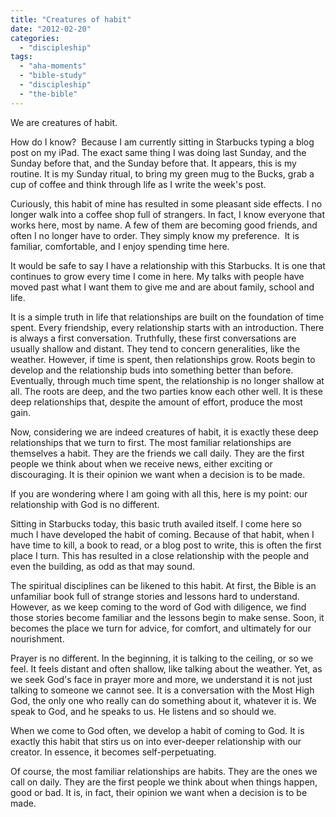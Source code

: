 ```yaml
---
title: "Creatures of habit"
date: "2012-02-20"
categories: 
  - "discipleship"
tags: 
  - "aha-moments"
  - "bible-study"
  - "discipleship"
  - "the-bible"
---
```


We are creatures of habit.

How do I know?  Because I am currently sitting in Starbucks typing a blog post on my iPad. The exact same thing I was doing last Sunday, and the Sunday before that, and the Sunday before that. It appears, this is my routine. It is my Sunday ritual, to bring my green mug to the Bucks, grab a cup of coffee and think through life as I write the week's post.

Curiously, this habit of mine has resulted in some pleasant side effects. I no longer walk into a coffee shop full of strangers. In fact, I know everyone that works here, most by name. A few of them are becoming good friends, and often I no longer have to order. They simply know my preference.  It is familiar, comfortable, and I enjoy spending time here. 

It would be safe to say I have a relationship with this Starbucks. It is one that continues to grow every time I come in here. My talks with people have moved past what I want them to give me and are about family, school and life.

It is a simple truth in life that relationships are built on the foundation of time spent. Every friendship, every relationship starts with an introduction. There is always a first conversation. Truthfully, these first conversations are usually shallow and distant. They tend to concern generalities, like the weather. However, if time is spent, then relationships grow. Roots begin to develop and the relationship buds into something better than before. Eventually, through much time spent, the relationship is no longer shallow at all. The roots are deep, and the two parties know each other well. It is these deep relationships that, despite the amount of effort, produce the most gain.

Now, considering we are indeed creatures of habit, it is exactly these deep relationships that we turn to first. The most familiar relationships are themselves a habit. They are the friends we call daily. They are the first people we think about when we receive news, either exciting or discouraging. It is their opinion we want when a decision is to be made.

If you are wondering where I am going with all this, here is my point: our relationship with God is no different.

Sitting in Starbucks today, this basic truth availed itself. I come here so much I have developed the habit of coming. Because of that habit, when I have time to kill, a book to read, or a blog post to write, this is often the first place I turn. This has resulted in a close relationship with the people and even the building, as odd as that may sound.

The spiritual disciplines can be likened to this habit. At first, the Bible is an unfamiliar book full of strange stories and lessons hard to understand. However, as we keep coming to the word of God with diligence, we find those stories become familiar and the lessons begin to make sense. Soon, it becomes the place we turn for advice, for comfort, and ultimately for our nourishment.

Prayer is no different. In the beginning, it is talking to the ceiling, or so we feel. It feels distant and often shallow, like talking about the weather. Yet, as we seek God's face in prayer more and more, we understand it is not just talking to someone we cannot see. It is a conversation with the Most High God, the only one who really can do something about it, whatever it is. We speak to God, and he speaks to us. He listens and so should we.

When we come to God often, we develop a habit of coming to God. It is exactly this habit that stirs us on into ever-deeper relationship with our creator. In essence, it becomes self-perpetuating.

Of course, the most familiar relationships are habits. They are the ones we call on daily. They are the first people we think about when things happen, good or bad. It is, in fact, their opinion we want when a decision is to be made.
